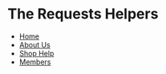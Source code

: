 <html>
  <head>
    <title>The Requests Helpers</title>
    <link rel="stylesheet" href="https://stackpath.bootstrapcdn.com/bootstrap/4.5.0/css/bootstrap.min.css" integrity="sha384-9aIt2nRpC12Uk9gS9baDl411NQApFmC26EwAOH8WgZl5MYYxFfc+NcPb1dKGj7Sk" crossorigin="anonymous">
  </head>
  <body>
    <h1>The Requests Helpers</h1>
    <ul class="nav nav-fill">
      <li class="nav-item"><a class="nav-link active" href="#">Home</a></li>
      <li class="nav-item"><a class="nav-link" href="#">About Us</a></li>
      <li class="nav-item"><a class="nav-link" href="#">Shop Help</a></li>
      <li class="nav-item"><a class="nav-link" href="#">Members</a></li>
    </ul>
  </body>
</html>
